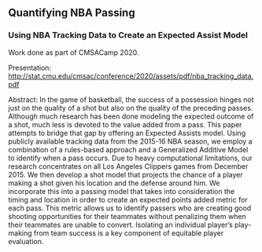 ## Quantifying NBA Passing
### Using NBA Tracking Data to Create an Expected Assist Model

Work done as part of CMSACamp 2020.

Presentation: 
http://stat.cmu.edu/cmsac/conference/2020/assets/pdf/nba_tracking_data.pdf

Abstract:
In the game of basketball, the success of a possession hinges not just on the quality of a shot but also on the quality of the preceding passes. Although much research has been done modeling the expected outcome of a shot, much less is devoted to the value added from a pass. This paper attempts to bridge that gap by offering an Expected Assists model. Using publicly available tracking data from the 2015-16 NBA season, we employ a combination of a rules-based approach and a Generalized Additive Model to identify when a pass occurs. Due to heavy computational limitations, our research concentrates on all Los Angeles Clippers games from December 2015. We then develop a shot model that projects the chance of a player making a shot given his location and the defense around him. We incorporate this into a passing model that takes into consideration the timing and location in order to create an expected points added metric for each pass. This metric allows us to identify passers who are creating good shooting opportunities for their teammates without penalizing them when their teammates are unable to convert. Isolating an individual player’s play-making from team success is a key component of equitable player evaluation.


